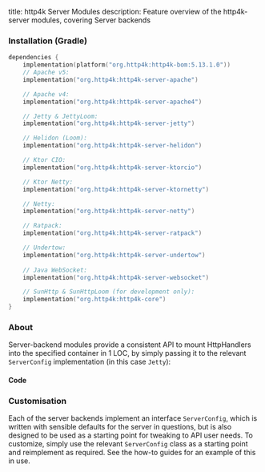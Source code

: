 title: http4k Server Modules
description: Feature overview of the http4k-server modules, covering Server backends

### Installation (Gradle)

```kotlin
dependencies {
    implementation(platform("org.http4k:http4k-bom:5.13.1.0"))
    // Apache v5: 
    implementation("org.http4k:http4k-server-apache")

    // Apache v4: 
    implementation("org.http4k:http4k-server-apache4")

    // Jetty & JettyLoom: 
    implementation("org.http4k:http4k-server-jetty")

    // Helidon (Loom): 
    implementation("org.http4k:http4k-server-helidon")

    // Ktor CIO: 
    implementation("org.http4k:http4k-server-ktorcio")

    // Ktor Netty: 
    implementation("org.http4k:http4k-server-ktornetty")

    // Netty: 
    implementation("org.http4k:http4k-server-netty")

    // Ratpack: 
    implementation("org.http4k:http4k-server-ratpack")

    // Undertow: 
    implementation("org.http4k:http4k-server-undertow")
    
    // Java WebSocket:
    implementation("org.http4k:http4k-server-websocket")

    // SunHttp & SunHttpLoom (for development only): 
    implementation("org.http4k:http4k-core")
}
```

### About
Server-backend modules provide a consistent API to mount HttpHandlers into the specified container in 1 LOC, by 
simply passing it to the relevant `ServerConfig` implementation (in this case `Jetty`):

#### Code [<img class="octocat"/>](https://github.com/http4k/http4k/blob/master/src/docs/guide/reference/servers/example_http.kt)

<script src="https://gist-it.appspot.com/https://github.com/http4k/http4k/blob/master/src/docs/guide/reference/servers/example_http.kt"></script>

### Customisation
Each of the server backends implement an interface `ServerConfig`, which is written with sensible defaults for the server in questions, 
but is also designed to be used as a starting point for tweaking to API user needs. To customize, simply use the relevant `ServerConfig` 
class as a starting point and reimplement as required. See the how-to guides for an example of this in use.
